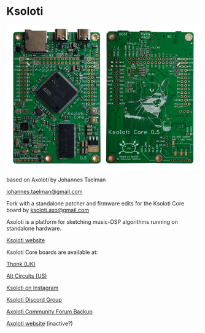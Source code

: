 # Ksoloti

![Ksoloti Core front and back](/doc/ksoloti_core_front_and_back.jpg)

based on Axoloti by Johannes Taelman

johannes.taelman@gmail.com

Fork with a standalone patcher and firmware edits for the Ksoloti Core board by ksoloti.axo@gmail.com

Axoloti is a platform for sketching music-DSP algorithms running on standalone hardware.


[Ksoloti website](http://ksoloti.github.io)


Ksoloti Core boards are available at:

[Thonk (UK)](https://www.thonk.co.uk/brand/ksoloti)

[Alt Circuits (US)](https://altcircuits.myshopify.com/)

[Ksoloti on Instagram](https://instagram.com/ksoloti.axo/)


[Ksoloti Discord Group](https://discord.com/invite/629kNnhj5R)


[Axoloti Community Forum Backup](https://sebiik.github.io/community.axoloti.com.backup/)


[Axoloti website](http://www.axoloti.com) (inactive?)


